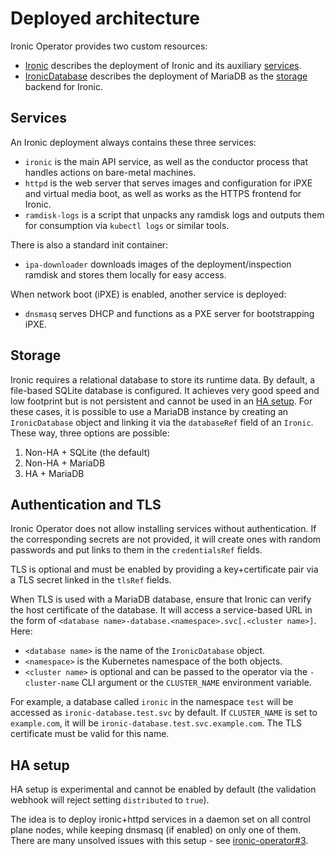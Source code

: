 # Deployed architecture

Ironic Operator provides two custom resources:

* [Ironic](config/crd/bases/metal3.io_ironics.yaml) describes the deployment
  of Ironic and its auxiliary [services](#services).
* [IronicDatabase](config/crd/bases/metal3.io_ironicdatabases.yaml) describes
  the deployment of MariaDB as the [storage](#storage) backend for Ironic.

## Services

An Ironic deployment always contains these three services:

* `ironic` is the main API service, as well as the conductor process that
  handles actions on bare-metal machines.
* `httpd` is the web server that serves images and configuration for iPXE and
  virtual media boot, as well as works as the HTTPS frontend for Ironic.
* `ramdisk-logs` is a script that unpacks any ramdisk logs and outputs them
  for consumption via `kubectl logs` or similar tools.

There is also a standard init container:

* `ipa-downloader` downloads images of the deployment/inspection ramdisk and
  stores them locally for easy access.

When network boot (iPXE) is enabled, another service is deployed:

* `dnsmasq` serves DHCP and functions as a PXE server for bootstrapping iPXE.

## Storage

Ironic requires a relational database to store its runtime data. By default,
a file-based SQLite database is configured. It achieves very good speed and low
footprint but is not persistent and cannot be used in an [HA setup](#ha-setup).
For these cases, it is possible to use a MariaDB instance by creating
an `IronicDatabase` object and linking it via the `databaseRef` field of an
`Ironic`. These way, three options are possible:

1. Non-HA + SQLite (the default)
2. Non-HA + MariaDB
3. HA + MariaDB

## Authentication and TLS

Ironic Operator does not allow installing services without authentication. If
the corresponding secrets are not provided, it will create ones with random
passwords and put links to them in the `credentialsRef` fields.

TLS is optional and must be enabled by providing a key+certificate pair via
a TLS secret linked in the `tlsRef` fields.

When TLS is used with a MariaDB database, ensure that Ironic can verify
the host certificate of the database. It will access a service-based URL
in the form of `<database name>-database.<namespace>.svc[.<cluster name>]`.
Here:

* `<database name>` is the name of the `IronicDatabase` object.
* `<namespace>` is the Kubernetes namespace of the both objects.
* `<cluster name>` is optional and can be passed to the operator via
  the `-cluster-name` CLI argument or the `CLUSTER_NAME` environment variable.

For example, a database called `ironic` in the namespace `test` will be
accessed as `ironic-database.test.svc` by default. If `CLUSTER_NAME` is set to
`example.com`, it will be `ironic-database.test.svc.example.com`. The TLS
certificate must be valid for this name.

## HA setup

HA setup is experimental and cannot be enabled by default (the validation
webhook will reject setting `distributed` to `true`).

The idea is to deploy ironic+httpd services in a daemon set on all control
plane nodes, while keeping dnsmasq (if enabled) on only one of them. There
are many unsolved issues with this setup - see
[ironic-operator#3](https://github.com/dtantsur/ironic-operator/issues/3).
